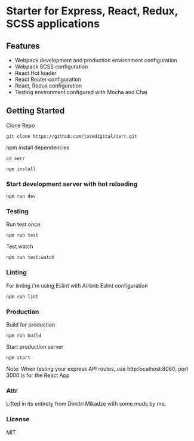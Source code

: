 # Starter for Express, React, Redux, SCSS applications

## Features

- Webpack development and production environment configuration
- Webpack SCSS configuration
- React Hot loader
- React Router configuration
- React, Redux configuration
- Testing environment configured with Mocha and Chai

## Getting Started

Clone Repo

````
git clone https://github.com/josedigital/serr.git
````

npm install dependencies

````
cd serr

npm install
````

### Start development server with hot reloading

````
npm run dev
````

### Testing

Run test once

````
npm run test
````

Test watch

````
npm run test:watch
````

### Linting

For linting i'm using Eslint with Airbnb Eslint configuration

````
npm run lint
````


### Production

Build for production

````
npm run build
````

Start production server

````
npm start
````

Note: When testing your express API routes, use http:localhost:8080, port 3000 is for the React App

### Attr

Lifted in its entirety from Dimitri Mikadze with some mods by me.

### License

MIT
